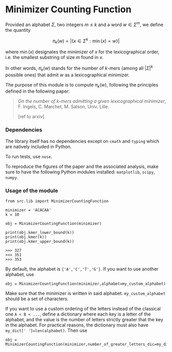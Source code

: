 # Minimizer Counting Function

Provided an alphabet $\Sigma$, two integers $m\leq k$ and a word $w\in\Sigma^m$, we define the quantity

$$\pi_k(w) = |\lbrace x\in\Sigma^k : \min(x) = w\rbrace|$$

where $\min(x)$ designates the minimizer of $x$ for the lexicographical order, i.e. the smallest substring of size $m$ found in $x$.

In other words, $\pi_k(w)$ stands for the number of $k$-mers (among all $|\Sigma|^k$ possible ones) that admit $w$ as a lexicographical minimizer.

The purpose of this module is to compute $\pi_k(w)$, following the principles defined in the following paper:

> _On the number of $k$-mers admitting a given lexicographical minimizer_, F. Ingels, C. Marchet, M. Salson, Univ. Lille.
> 
> [ref to arxiv]

### Dependencies

The library itself has no dependencies except on `cmath` and `typing` which are natively included in Python.

To run tests, use `nose`.

To reproduce the figures of the paper and the associated analysis, make sure to have the following Python modules installed: `matplotlib`, `scipy`, `numpy`.

### Usage of the module

```
from src.lib import MinimizerCountingFunction

minimizer = 'ACACAA'
k = 10

obj = MinimizerCountingFunction(minimizer)

print(obj.kmer_lower_bound(k))
print(obj.kmer(k))
print(obj.kmer_upper_bound(k))

>>> 327
>>> 351
>>> 353
```

By default, the alphabet is `{'A','C','T','G'}`.  If you want to use another alphabet, use 
```
obj = MinimizerCountingFunction(minimizer,alphabet=my_custom_alphabet)
```
Make sure that the minimizer is written in said alphabet. `my_custom_alphabet` should be a set of characters.

If you want to use a custom ordering of the letters instead of the classical one `A < B < ...`, define a dictionary where each key is a letter of the alphabet, and the value is the number of letters strictly greater that the key in the alphabet. For practical reasons, the dictionary must also have `my_dict[' ']=len(alphabet)`. 
Then use 
```
obj = MinimizerCountingFunction(minimizer,number_of_greater_letters_dic=my_dict)
```
